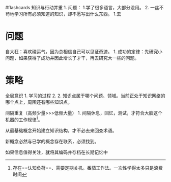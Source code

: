 #flashcards
知识与行动并重
	1. 问题：
		1.学了很多语言，大部分没用。
		2. 一丝不苟地学习所有必须知道的知识，却不愿写出什么东西。
	1.去

# 问题
自大狂：喜欢碰运气，因为总相信自己可以见证奇迹。
	1. 成功的定律：先研究小问题，如果获得了成功并因此增长了才干，再去研究大一些的问题。

# 策略
全局意识
	1. 学习的过程 2.
	2. 知识点属于哪个问题、领域。当前正处于知识网络的哪个点上，周围还有哪些知识点。

间隔重复（高频少量>>>低频大量）
	1. 间隔休息，回忆，测试，才符合大脑这个机器的工作规律[^1]。

从最基础概念开始建立知识结构，才不必去来回查术语。

新概念必然与已学的概念存在联系，必须找到。

如果信息值得关注，就将其编码并存档在长期记忆中

[^1]: 存在==认知负荷==、需要定期关机。番茄工作法。一次性学得太多只是浪费时间
